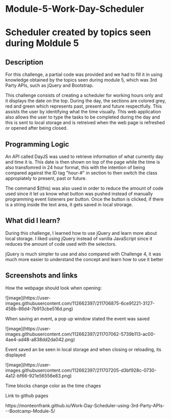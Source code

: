 # Module-5-Work-Day-Scheduler
<h1>Scheduler created by topics seen during Moldule 5</h1>

<h2><strong>Description</strong></h2>

<p>For this challenge, a partial code was provided and we had to fill it in using knowledge obtained by the topics seen during module 5, which was 3rd Party APIs, such as jQuery and Bootstrap.</p> 
  
<p>This challenge consists of creating a scheduler for working hours only and it displays the date on the top. During the day, the sections are colored grey, red and green which represents past, present and future respectfully. This assists the user by identifying what the time visually. This web application also allows the user to type the tasks to be completed during the day and this is sent to local storage and is retreived when the web page is refreshed or opened after being closed.</p>
 
<h2><strong>Programming Logic</strong></h2>
<p>An API called DayJS was used to retrieve information of what currently day and time it is. This date is then shown on top of the page while the time is also transfomred in 24 hour format, this with the intention of being compared against the ID tag "hour-#" in section to then switch the class appropiately to present, past or future.</p>
  
<p>The command $(this) was also used in order to reduce the amount of code used since it let us know what button was pushed instead of manually programming event listeners per button. Once the button is clicked, if there is a string inside the text area, it gets saved in local strorage.</p>


<h2><strong>What did I learn?</strong></h2>
<p>During this challenge, I learned how to use jQuery and learn more about local storage. I liked using jQuery instead of vanilla JavaScript since it reduces the amount of code used with the selectors. 

jQuery is much simpler to use and also compared with Challenge 4, it was much more easier to understand the concept and learn how to use it better</p>

<h2><strong>Screenshots and links</strong></h2>
<p>How the webpage should look when opening:</p>
<p>![image](https://user-images.githubusercontent.com/112662397/211706875-6ce91221-3127-458b-86d4-7b913cbe516d.png)</p>

<p>When saving an event, a pop up window stated the event was saved</p>
<p>![image](https://user-images.githubusercontent.com/112662397/211707062-5739b113-ac00-4ae4-ad48-a838dd2da042.png)</p>

<p>Event saved an be seen in local storage and when closing or reloading, its displayed</p>
<p>![image](https://user-images.githubusercontent.com/112662397/211707205-d3bf928c-0730-4a12-bf66-921e56556e83.png)</p>

<p>Time blocks change color as the time chages</p>
<p></p>

<p>Link to github pages </p>
<p>https://monteonfrank.github.io/Work-Day-Scheduler-using-3rd-Party-APIs---Bootcamp-Module-5/</p>


